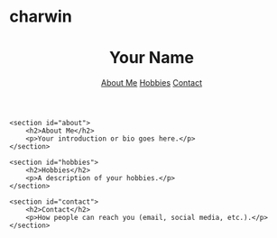 # charwin
<!DOCTYPE html>
<html lang="en">
<head>
    <meta charset="UTF-8">
    <meta name="viewport" content="width=device-width, initial-scale=1.0">
    <title>Your Name - Personal Website</title>
    <link rel="stylesheet" href="styles.css">
</head>
<body>
    <header>
        <h1>Your Name</h1>
        <nav>
            <a href="#about">About Me</a>
            <a href="#hobbies">Hobbies</a>
            <a href="#contact">Contact</a>
        </nav>
    </header>

    <section id="about">
        <h2>About Me</h2>
        <p>Your introduction or bio goes here.</p>
    </section>

    <section id="hobbies">
        <h2>Hobbies</h2>
        <p>A description of your hobbies.</p>
    </section>

    <section id="contact">
        <h2>Contact</h2>
        <p>How people can reach you (email, social media, etc.).</p>
    </section>
</body>
</html>


